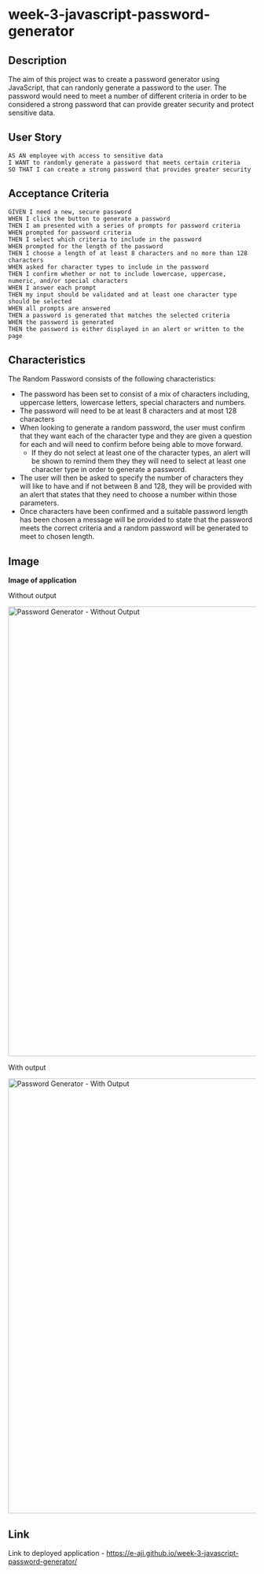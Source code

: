 # week-3-javascript-password-generator

## Description 

The aim of this project was to create a password generator using JavaScript, that can randonly generate a password to the user. The password would need to meet a number of different criteria in order to be considered a strong password that can provide greater security and protect sensitive data. 

## User Story

```
AS AN employee with access to sensitive data
I WANT to randomly generate a password that meets certain criteria
SO THAT I can create a strong password that provides greater security
```

## Acceptance Criteria

```
GIVEN I need a new, secure password
WHEN I click the button to generate a password
THEN I am presented with a series of prompts for password criteria
WHEN prompted for password criteria
THEN I select which criteria to include in the password
WHEN prompted for the length of the password
THEN I choose a length of at least 8 characters and no more than 128 characters
WHEN asked for character types to include in the password
THEN I confirm whether or not to include lowercase, uppercase, numeric, and/or special characters
WHEN I answer each prompt
THEN my input should be validated and at least one character type should be selected
WHEN all prompts are answered
THEN a password is generated that matches the selected criteria
WHEN the password is generated
THEN the password is either displayed in an alert or written to the page
```

## Characteristics

The Random Password consists of the following characteristics:

* The password has been set to consist of a mix of characters including, uppercase letters, lowercase letters, special characters and numbers.
* The password will need to be at least 8 characters and at most 128 characters 
* When looking to generate a random password, the user must confirm that they want each of the character type and they are given a question for each and will need to confirm before being able to move forward.
    * If they do not select at least one of the character types, an alert will be shown to remind them they they will need to select at least one character type in order to generate a password.
* The user will then be asked to specify the number of characters they will like to have and if not between 8 and 128, they will be provided with an alert that states that they need to choose a number within those parameters. 
* Once characters have been confirmed and a suitable password length has been chosen a message will be provided to state that the password meets the correct criteria and a random password will be generated to meet to chosen length.

## Image

**Image of application**

Without output 

<img width="913" alt="Password Generator - Without Output" src="https://github.com/e-aji/week-3-javascript-password-generator/assets/156595423/5e1dd541-ea3e-4e51-95c3-4031092b1095">


With output

<img width="883" alt="Password Generator - With Output" src="https://github.com/e-aji/week-3-javascript-password-generator/assets/156595423/e26b86b4-5ad9-475a-8463-89ac40bc9fc6">

## Link 

Link to deployed application - https://e-aji.github.io/week-3-javascript-password-generator/
